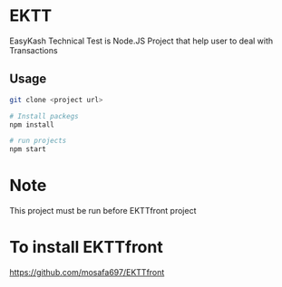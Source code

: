 # EKTT
EasyKash Technical Test is Node.JS Project that help user to deal with Transactions

## Usage

```bash
git clone <project url>

# Install packegs
npm install

# run projects
npm start
```
# Note
This project must be run before EKTTfront project 

# To install EKTTfront 
https://github.com/mosafa697/EKTTfront
